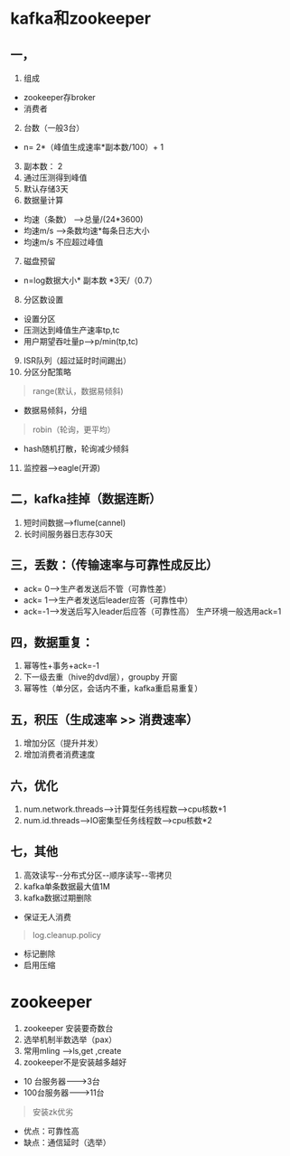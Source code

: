 # kafka和zookeeper
## 一，
1. 组成
+ zookeeper存broker
+ 消费者
2. 台数（一般3台）
+ n= 2*（峰值生成速率*副本数/100）+ 1
3. 副本数： 2
4. 通过压测得到峰值
5. 默认存储3天
6. 数据量计算
+ 均速（条数） -->总量/(24*3600)
+ 均速m/s -->条数均速*每条日志大小
+ 均速m/s 不应超过峰值
7. 磁盘预留
+ n=log数据大小* 副本数 *3天/（0.7）  
8. 分区数设置
+ 设置分区
+ 压测达到峰值生产速率tp,tc
+ 用户期望吞吐量p-->p/min(tp,tc)
9. ISR队列（超过延时时间踢出）
10. 分区分配策略
> range(默认，数据易倾斜)
+ 数据易倾斜，分组
> robin（轮询，更平均）
+ hash随机打散，轮询减少倾斜
11. 监控器-->eagle(开源)
## 二，kafka挂掉（数据连断）
1. 短时间数据-->flume(cannel)
2. 长时间服务器日志存30天
## 三，丢数：（传输速率与可靠性成反比）
+ ack= 0-->生产者发送后不管（可靠性差）
+ ack= 1-->生产者发送后leader应答（可靠性中）
+ ack=-1-->发送后写入leader后应答（可靠性高）
生产环境一般选用ack=1
## 四，数据重复：
1. 幂等性+事务+ack=-1
2. 下一级去重（hive的dvd层），groupby 开窗
3. 幂等性（单分区，会话内不重，kafka重启易重复）
## 五，积压（生成速率 >> 消费速率）
1. 增加分区（提升并发）
2. 增加消费者消费速度
## 六，优化
1. num.network.threads-->计算型任务线程数-->cpu核数+1
2. num.id.threads-->IO密集型任务线程数-->cpu核数*2
## 七，其他
1. 高效读写--分布式分区--顺序读写--零拷贝 
2. kafka单条数据最大值1M
3. kafka数据过期删除
+ 保证无人消费
>log.cleanup.policy
+ 标记删除
+ 启用压缩
# zookeeper
1. zookeeper 安装要奇数台
2. 选举机制半数选举（pax）
3. 常用mling ——>ls,get ,create
4. zookeeper不是安装越多越好
+ 10 台服务器--->3台
+ 100台服务器--->11台
>安装zk优劣
+ 优点：可靠性高
+ 缺点：通信延时（选举）